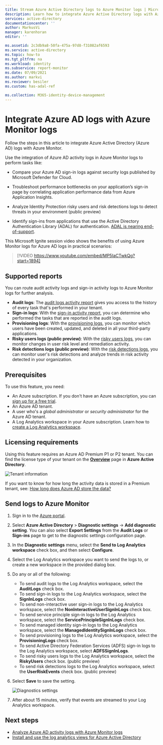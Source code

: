 ```yaml
---
title: Stream Azure Active Directory logs to Azure Monitor logs | Microsoft Docs
description: Learn how to integrate Azure Active Directory logs with Azure Monitor logs
services: active-directory
documentationcenter: ''
author: MarkusVi
manager: karenhoran
editor: ''

ms.assetid: 2c3db9a8-50fa-475a-97d8-f31082af6593
ms.service: active-directory
ms.topic: how-to
ms.tgt_pltfrm: na
ms.workload: identity
ms.subservice: report-monitor
ms.date: 07/09/2021
ms.author: markvi
ms.reviewer: besiler
ms.custom: has-adal-ref

ms.collection: M365-identity-device-management
---
```


# Integrate Azure AD logs with Azure Monitor logs

Follow the steps in this article to integrate Azure Active Directory (Azure AD) logs with Azure Monitor.

Use the integration of Azure AD activity logs in Azure Monitor logs to perform tasks like:

 * Compare your Azure AD sign-in logs against security logs published by Microsoft Defender for Cloud.
  
 * Troubleshoot performance bottlenecks on your application’s sign-in page by correlating application performance data from Azure Application Insights.

 * Analyze Identity Protection risky users and risk detections logs to detect threats in your environment (public preview)
 
 * Identify sign-ins from applications that use the Active Directory Authentication Library (ADAL) for authentication. [ADAL is nearing end-of-support](../develop/msal-migration.md).

This Microsoft Ignite session video shows the benefits of using Azure Monitor logs for Azure AD logs in practical scenarios:

> [!VIDEO https://www.youtube.com/embed/MP5IaCTwkQg?start=1894]

## Supported reports

You can route audit activity logs and sign-in activity logs to Azure Monitor logs for further analysis. 

* **Audit logs**: The [audit logs activity report](concept-audit-logs.md) gives you access to the history of every task that's performed in your tenant.
* **Sign-in logs**: With the [sign-in activity report](concept-sign-ins.md), you can determine who performed the tasks that are reported in the audit logs.
* **Provisioning logs**: With the [provisioning logs](../app-provisioning/application-provisioning-log-analytics.md), you can monitor which users have been created, updated, and deleted in all your third-party applications. 
* **Risky users logs (public preview)**: With the [risky users logs](../identity-protection/howto-identity-protection-investigate-risk.md#risky-users), you can monitor changes in user risk level and remediation activity. 
* **Risk detections logs (public preview)**: With the [risk detections logs](../identity-protection/howto-identity-protection-investigate-risk.md#risk-detections), you can monitor user's risk detections and analyze trends in risk activity detected in your organization. 


## Prerequisites 

To use this feature, you need:

* An Azure subscription. If you don't have an Azure subscription, you can [sign up for a free trial](https://azure.microsoft.com/free/).
* An Azure AD tenant.
* A user who's a *global administrator* or *security administrator* for the Azure AD tenant.
* A Log Analytics workspace in your Azure subscription. Learn how to [create a Log Analytics workspace](../../azure-monitor/logs/quick-create-workspace.md).

## Licensing requirements

Using this feature requires an Azure AD Premium P1 or P2 tenant. 
You can find the license type of your tenant on the **[Overview](https://portal.azure.com/#blade/Microsoft_AAD_IAM/ActiveDirectoryMenuBlade/Overview)** page in **Azure Active Directory**.

![Tenant information](./media/howto-integrate-activity-logs-with-log-analytics/tenant-information.png)
 
If you want to know for how long the activity data is stored in a Premium tenant, see: [How long does Azure AD store the data?](reference-reports-data-retention.md#how-long-does-azure-ad-store-the-data)

## Send logs to Azure Monitor

1. Sign in to the [Azure portal](https://portal.azure.com). 

2. Select **Azure Active Directory** > **Diagnostic settings** -> **Add diagnostic setting**. You can also select **Export Settings** from the **Audit Logs** or **Sign-ins** page to get to the diagnostic settings configuration page.  
    
3. In the **Diagnostic settings** menu, select the **Send to Log Analytics workspace** check box, and then select **Configure**.

4. Select the Log Analytics workspace you want to send the logs to, or create a new workspace in the provided dialog box.  

5. Do any or all of the following:
    * To send audit logs to the Log Analytics workspace, select the **AuditLogs** check box. 
    * To send sign-in logs to the Log Analytics workspace, select the **SignInLogs** check box.
    * To send non-interactive user sign-in logs to the Log Analytics workspace, select the **NonInteractiveUserSignInLogs** check box.
    * To send service principle sign-in logs to the Log Analytics workspace, select the **ServicePrincipleSignInLogs** check box.
    * To send managed identity sign-in logs to the Log Analytics workspace, select the **ManagedIdentitySignInLogs** check box.
    * To send provisioning logs to the Log Analytics workspace, select the **ProvisioningLogs** check box.
    * To send Active Directory Federation Services (ADFS) sign-in logs to the Log Analytics workspace, select **ADFSSignInLogs**.
    * To send risky users logs to the Log Analytics workspace, select the **RiskyUsers** check box. (public preview)
    * To send risk detections logs to the Log Analytics workspace, select the **UserRiskEvents** check box. (public preview)

6. Select **Save** to save the setting.

    ![Diagnostics settings](./media/howto-integrate-activity-logs-with-log-analytics/Configure.png)

7. After about 15 minutes, verify that events are streamed to your Log Analytics workspace.

## Next steps

* [Analyze Azure AD activity logs with Azure Monitor logs](howto-analyze-activity-logs-log-analytics.md)
* [Install and use the log analytics views for Azure Active Directory](howto-install-use-log-analytics-views.md)
